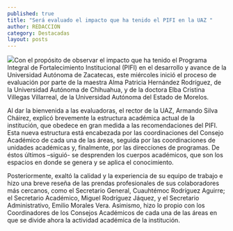```yaml
---
published: true
title: "Será evaluado el impacto que ha tenido el PIFI en la UAZ "
author: REDACCION
category: Destacadas
layout: posts
---
```


![](http://i.imgur.com/r3UwE4fm.jpg)Con el propósito de observar el impacto que ha tenido el Programa Integral de Fortalecimiento Institucional (PIFI) en el desarrollo y avance de la Universidad Autónoma de Zacatecas, este miércoles inició el proceso de evaluación por parte de la maestra Alma Patricia Hernández Rodríguez, de la Universidad Autónoma de Chihuahua, y de la doctora Elba Cristina Villegas Villarreal, de la Universidad Autónoma del Estado de Morelos.
   
   Al dar la bienvenida a las evaluadoras, el rector de la UAZ, Armando Silva Cháirez, explicó brevemente la estructura académica actual de la institución, que obedece en gran medida a las recomendaciones del PIFI. Esta nueva estructura está encabezada por  las coordinaciones del Consejo Académico de cada una de las áreas, seguida por las coordinaciones de unidades académicas y, finalmente, por las direcciones de programas. De éstos últimos –siguió- se desprenden los cuerpos académicos, que son los espacios en donde se genera y se aplica el conocimiento.

   Posteriormente, exaltó la calidad y la experiencia de su equipo de trabajo e hizo una breve reseña de las prendas profesionales de sus colaboradores más cercanos, como el Secretario General, Cuauhtémoc Rodríguez Aguirre; el Secretario Académico, Miguel Rodríguez Jáquez, y el Secretario Administrativo, Emilio Morales Vera. Asimismo, hizo lo propio con los Coordinadores de los Consejos Académicos de cada una de las áreas en que se divide ahora la actividad académica de la institución. 
